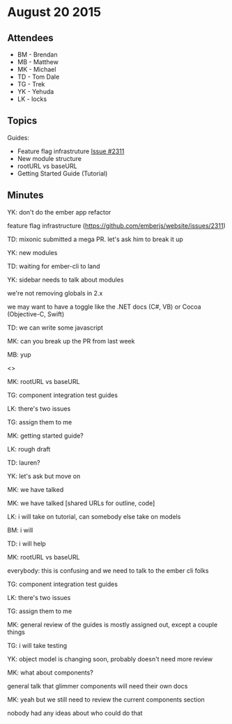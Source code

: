 # August 20 2015

## Attendees

* BM - Brendan
* MB - Matthew
* MK - Michael
* TD - Tom Dale
* TG - Trek
* YK - Yehuda
* LK - locks


## Topics

Guides:
* Feature flag infrastruture [Issue #2311](https://github.com/emberjs/website/issues/2311)
* New module structure
* rootURL vs baseURL
* Getting Started Guide (Tutorial)


## Minutes

YK: don't do the ember app refactor

feature flag infrastructure (https://github.com/emberjs/website/issues/2311)

TD: mixonic submitted a mega PR. let's ask him to break it up

YK: new modules

TD: waiting for ember-cli to land

YK: sidebar needs to talk about modules

we're not removing globals in 2.x

we may want to have a toggle like the .NET docs (C#, VB) or Cocoa (Objective-C, Swift)

TD: we can write some javascript

MK: can you break up the PR from last week

MB: yup

<>

MK: rootURL vs baseURL

TG: component integration test guides

LK: there's two issues

TG: assign them to me

MK: getting started guide?

LK: rough draft

TD: lauren?

YK: let's ask but move on

MK: we have talked

MK: we have talked [shared URLs for outline, code]

LK: i will take on tutorial, can somebody else take on models

BM: i will

TD: i will help

MK: rootURL vs baseURL

everybody: this is confusing and we need to talk to the ember cli folks

TG: component integration test guides

LK: there's two issues

TG: assign them to me

MK: general review of the guides is mostly assigned out, except a couple things

TG: i will take testing

YK: object model is changing soon, probably doesn't need more review

MK: what about components?

general talk that glimmer components will need their own docs

MK: yeah but we still need to review the current components section

nobody had any ideas about who could do that
